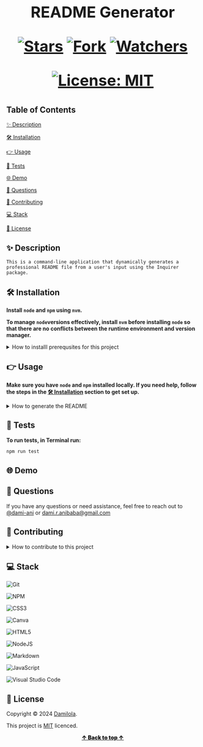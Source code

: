 

<h1 align="center" style="display: block; font-size: 40px; font-weight: bold;">

README Generator

[![Stars](https://img.shields.io/github/stars/dami-ani/README-GEN?style=social)](https://github.com/dami-ani/README-GEN/stargazers)
[![Fork](https://img.shields.io/github/forks/dami-ani/README-GEN?style=social)](https://github.com/dami-ani/README-GEN/network/members)
[![Watchers](https://img.shields.io/github/watchers/dami-ani/README-GEN?style=social)](https://github.com/dami-ani/README-GEN/watchers)

[![License: MIT](https://img.shields.io/badge/License-MIT-yellow.svg)](https://opensource.org/licenses/MIT)
</h1>

## Table of Contents 

[✨ Description](#✨-description)

[🛠️ Installation](#🛠️-installation)

[👉 Usage](#👉-usage)

[📝 Tests](#📝-tests)

[🌐 Demo](#🌐-demo)

[💬 Questions](#💬-questions)

[🤝 Contributing](#🤝-contributing)

[💻 Stack](#💻-stack)

[📄 License](#📄-license)


## ✨ Description
```
This is a command-line application that dynamically generates a professional README file from a user's input using the Inquirer package.
```

## 🛠️ Installation

**Install `node` and `npm` using `nvm`.**

**To manage `node`versions effectively, install `nvm` before installing `node` so that there are no conflicts between the runtime environment and version manager.**

<details>
<summary>How to installl prerequsites for this project</summary>
<br>

1. Use cURL to download installation script. In Terminal run the following command:
```sh
 curl -o- https://raw.githubusercontent.com/nvm-sh/nvm/v0.38.0install.sh | bash
```

2. Follow the instructions on your Terminal, you'll be promted to add some lines to your shell config file `.zshrc`. 

    Open your shell config file `.zshrc` in vscode. In Terminal run the following command:
```sh
code . zshrc
```

3. At the bottom of your `.zshrc` file, copy and paste the following:
```sh
export NVM_DIR="$HOME/.nvm"
[ -s "$NVM_DIR/nvm.sh" ] && \. "$NVM_DIR/nvm.sh"
[ -s "$NVM_DIR/bash_completion" ] && \. "$NVM_DIR/bash_completion" 
```

4. Save the file and exit vscode. 

5. Restart Terminal to apply the changes or run the following command in Terminal:
```sh
source . ~/.zshrc 
```
***`nvm` is installed ✔️✔️***

</br>

1. ...

2. ... 
</br>

***`node` is installed ✔️✔️***

</br>

1. ...

2. ...
</br>

***`npm` is installed ✔️✔️***

</br>
</details>


## 👉 Usage

**Make sure you have `node` and `npm` installed locally. If you need help, follow the steps in the [🛠️ Installation](#🛠️-installation) section to get set up.**

<details>
<summary>How to generate the README</summary>
<br>

1. 👯‍♂️ Clone the Repository, in Terminal run:
```sh
git clone https://github.com/YOUR_USERNAME/README-GEN/.git
```

2. 🌟 Generate a new README, go to your project directory, in Terminal run:
```sh
cd yourProjectDirectory
node index.js
```

3. 😊 Follow the prompts to provide information about your project, like its title, description, usage, and more.

4. 👀 Once task are completed, locate the generated README in the `output` directory, open it with vscode for review.

5. 🎨 Customise the generated README to your liking. 

6. 💾 Save your changes and commit your new README file to your project repository!
</details>


## 📝 Tests
**To run tests, in Terminal run:**
```sh
npm run test
```

## 🌐 Demo

## 💬 Questions

If you have any questions or need assistance, feel free to reach out to [@dami-ani](https://github.com/dami-ani) or dami.r.anibaba@gmail.com

## 🤝 Contributing

<details>
<summary>How to contribute to this project</summary>
<br>

1. [Fork it](https://github.com/dami-ani/README-GEN/fork)

2. Clone the forked repository to your local environment. In Terminal run:
```sh
git clone https://github.com/YOUR_USERNAME/README-GEN/.git
```

3. Create your feature branch. In Terminal run:
```sh
git checkout -b feature/yourBranchName
```

**✨ Make your changes ✨**

5. Commit your changes. In Terminal run:
```sh
git add -A
git commit -m "Add yourBranchName"
```

6. Push your changes to your forked repository. In Terminal run:
```sh
git push origin feature/yourBranchName
```

7. Create a pull request. 


8. Review and addrees feedback. Make necessary changes and revert back to step #5.


**✨ Once your pull request is approved, it will be merged into the main branch ✨**
</details>



## 💻 Stack 
![Git](https://img.shields.io/badge/git-%23F05033.svg?style=for-the-badge&logo=git&logoColor=white)

![NPM](https://img.shields.io/badge/NPM-%23CB3837.svg?style=for-the-badge&logo=npm&logoColor=white)

![CSS3](https://img.shields.io/badge/css3-%231572B6.svg?style=for-the-badge&logo=css3&logoColor=white)

![Canva](https://img.shields.io/badge/Canva-%2300C4CC.svg?style=for-the-badge&logo=Canva&logoColor=white)

![HTML5](https://img.shields.io/badge/html5-%23E34F26.svg?style=for-the-badge&logo=html5&logoColor=white)

![NodeJS](https://img.shields.io/badge/node.js-6DA55F?style=for-the-badge&logo=node.js&logoColor=white)

![Markdown](https://img.shields.io/badge/markdown-%23000000.svg?style=for-the-badge&logo=markdown&logoColor=white)

![JavaScript](https://img.shields.io/badge/javascript-%23323330.svg?style=for-the-badge&logo=javascript&logoColor=%23F7DF1E)

![Visual Studio Code](https://img.shields.io/badge/Visual%20Studio%20Code-0078d7.svg?style=for-the-badge&logo=visual-studio-code&logoColor=white)


## 📄 License
Copyright ©️ 2024 [Damilola](https://github.com/dami-ani).

This project is [MIT](./LICENSE) licenced.

<div align="center" style="font-weight: 900;"> <a href="#table-of-contents">↑ Back to top ↑</a></div>

